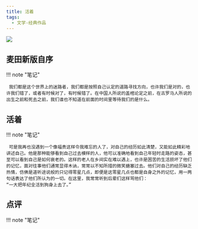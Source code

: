 ```yaml
---
title: 活着
tags:
  - 文学-经典作品
---
```


![](https://wfqqreader-1252317822.image.myqcloud.com/cover/464/834464/t7_834464.jpg)


## 麦田新版自序




!!! note "笔记"

	 我们都是这个世界上的迷路者，我们都是按照自己认定的道路寻找方向，也许我们是对的，也许我们错了，或者有时候对了，有时候错了。在中国人所说的盖棺论定之前，在古罗马人所说的出生之前和死去之前，我们谁也不知道在前面的时间里等待我们的是什么。  


## 活着




!!! note "笔记"

	 可是我再也没遇到一个像福贵这样令我难忘的人了，对自己的经历如此清楚，又能如此精彩地讲述自己。他是那种能够看到自己过去模样的人，他可以准确地看到自己年轻时走路的姿态，甚至可以看到自己是如何衰老的。这样的老人在乡间实在难以遇上，也许是困苦的生活损坏了他们的记忆，面对往事他们通常显得木讷，常常以不知所措的微笑搪塞过去。他们对自己的经历缺乏热情，仿佛是道听途说般的只记得零星几点，即便是这零星几点也都是自身之外的记忆，用一两句话表达了他们所认为的一切。在这里，我常常听到后辈们这样骂他们： 
    “一大把年纪全活到狗身上去了。”  


## 点评




!!! note "笔记"

	  

